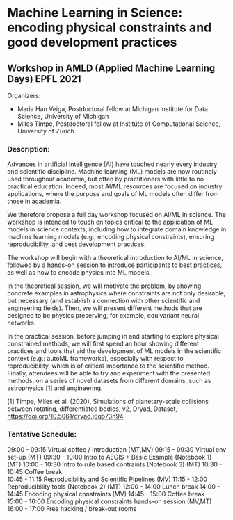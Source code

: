# Machine Learning in Science: encoding physical constraints and good development practices
## Workshop in AMLD (Applied Machine Learning Days) EPFL 2021 

Organizers:
* Maria Han Veiga, Postdoctoral fellow at Michigan Institute for Data Science, University of Michigan
* Miles Timpe, Postdoctoral fellow at Institute of Computational Science, University of Zurich

    
### Description:      
      
Advances in artificial intelligence (AI) have touched nearly every industry and scientific discipline. Machine learning (ML) models are now routinely used throughout academia, but often by practitioners with little to no practical education. Indeed, most AI/ML resources are focused on industry applications, where the purpose and goals of ML models often differ from those in academia.

We therefore propose a full day workshop focused on AI/ML in science. The workshop is intended to touch on topics critical to the application of ML models in science contexts, including how to integrate domain knowledge in machine learning models (e.g., encoding physical constraints), ensuring reproducibility, and best development practices.

The workshop will begin with a theoretical introduction to AI/ML in science, followed by a hands-on session to introduce participants to best practices, as well as how to encode physics into ML models.

In the theoretical session, we will motivate the problem, by showing concrete examples in astrophysics where constraints are not only desirable, but necessary (and establish a connection with other scientific and engineering fields). Then, we will present different methods that are designed to be physics preserving, for example, equivariant neural networks.

In the practical session, before jumping in and starting to explore physical constrained methods, we will first spend an hour showing different practices and tools that aid the development of ML models in the scientific context (e.g.: autoML frameworks), especially with respect to reproducibility, which is of critical importance to the scientific method. Finally, attendees will be able to try and experiment with the presented methods, on a series of novel datasets from different domains, such as astrophysics [1] and engineering.

[1] Timpe, Miles et al. (2020), Simulations of planetary-scale collisions between rotating, differentiated bodies, v2, Dryad, Dataset, https://doi.org/10.5061/dryad.j6q573n94


### Tentative Schedule:

09:00 - 09:15	Virtual coffee / Introduction  (MT,MV)
09:15 - 09:30	Virtual env set-up	(MT)
09:30 - 10:00	Intro to AEGIS + Basic Example (Notebook 1)	(MT)
10:00 - 10:30	Intro to rule based contraints (Notebook 3)	(MT)
10:30 - 10:45	Coffee break	
10:45 - 11:15	Reproducibility and Scientific Pipelines	(MV)
11:15 - 12:00	Reproducibility tools (Notebook 2)          (MT)
12:00 - 14:00 	Lunch break
14:00 - 14:45	Encoding physical constraints	            (MV)
14:45 - 15:00	Coffee break	
15:00 - 16:00	Encoding physical constraints hands-on session (MV,MT)
16:00 - 17:00	Free hacking / break-out rooms
